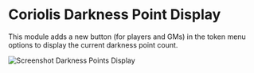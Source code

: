 # Coriolis Darkness Point Display

This module adds a new button (for players and GMs) in the token menu options to display the current darkness point count.

![Screenshot Darkness Points Display](https://i.imgur.com/pvgspSF.png?1)
